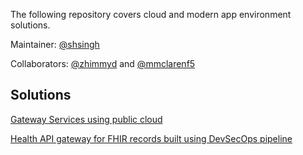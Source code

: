 The following repository covers cloud and modern app environment solutions.

Maintainer: [@shsingh](https://github.com/shsingh)

Collaborators: [@zhimmyd](https://github.com/zhimmyd) and [@mmclarenf5](https://github.com/mmclarenF5)

## Solutions

[Gateway Services using public cloud](https://github.com/apcj-f5/ausfed-sig/tree/58abf25830ab49cde22f1ccc97485637bad9c636)

[Health API gateway for FHIR records built using DevSecOps pipeline](https://github.com/apcj-f5/hapi-fhir/tree/b004c8a04f1d0d1a0a75738fb820b7d64d08a3ab)

